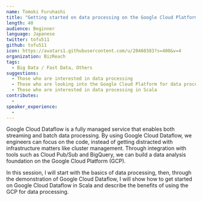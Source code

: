 ```yaml
---
name: Tomoki Furuhashi
title: "Getting started on data processing on the Google Cloud Platform with Scala and Google Cloud Dataflow"
length: 40
audience: Beginner
language: Japanese
twitter: tofu511
github: tofu511
icon: https://avatars1.githubusercontent.com/u/20460383?s=400&v=4
organization: BizReach
tags:
  - Big Data / Fast Data, Others
suggestions:
  - Those who are interested in data processing
  - Those who are looking into the Google Cloud Platform for data processing
  - Those who are interested in data processing in Scala
contributes:
  - 
speaker_experience:
  - 
---
```

Google Cloud Dataflow is a fully managed service that enables both streaming and batch data processing. By using Google Cloud Dataflow, we engineers can focus on the code, instead of getting distracted with infrastructure matters like cluster management. Through integration with tools such as Cloud Pub/Sub and BigQuery, we can build a data analysis foundation on the Google Cloud Platform (GCP).

In this session, I will start with the basics of data processing, then, through the demonstration of Google Cloud Dataflow, I will show how to get started on Google Cloud Dataflow in Scala and describe the benefits of using the GCP for data processing.
